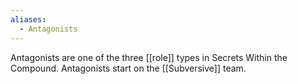 ```yaml
---
aliases:
  - Antagonists
---
```

Antagonists are one of the three [[role]] types in Secrets Within the Compound. Antagonists start on the [[Subversive]] team.